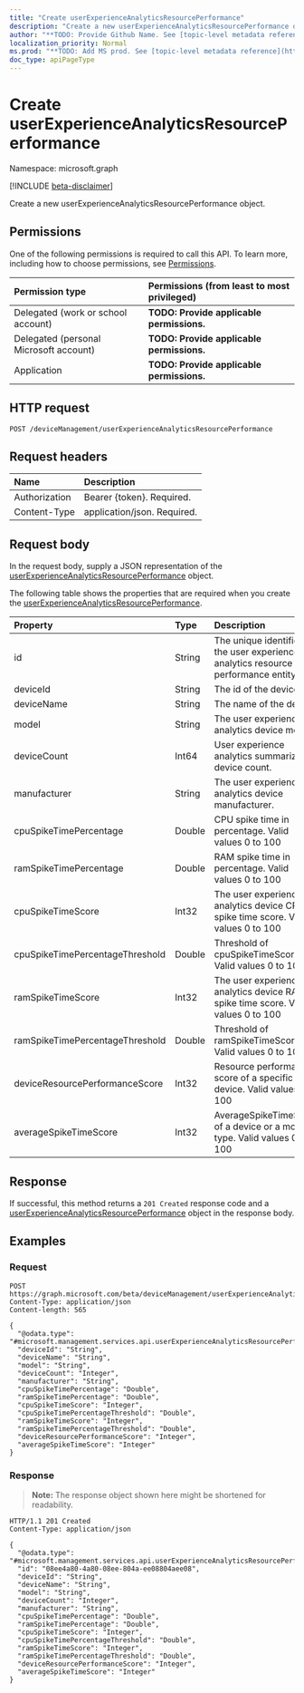 ```yaml
---
title: "Create userExperienceAnalyticsResourcePerformance"
description: "Create a new userExperienceAnalyticsResourcePerformance object."
author: "**TODO: Provide Github Name. See [topic-level metadata reference](https://msgo.azurewebsites.net/add/document/guidelines/metadata.html#topic-level-metadata)**"
localization_priority: Normal
ms.prod: "**TODO: Add MS prod. See [topic-level metadata reference](https://msgo.azurewebsites.net/add/document/guidelines/metadata.html#topic-level-metadata)**"
doc_type: apiPageType
---
```


# Create userExperienceAnalyticsResourcePerformance
Namespace: microsoft.graph

[!INCLUDE [beta-disclaimer](../../includes/beta-disclaimer.md)]

Create a new userExperienceAnalyticsResourcePerformance object.

## Permissions
One of the following permissions is required to call this API. To learn more, including how to choose permissions, see [Permissions](/graph/permissions-reference).

|Permission type|Permissions (from least to most privileged)|
|:---|:---|
|Delegated (work or school account)|**TODO: Provide applicable permissions.**|
|Delegated (personal Microsoft account)|**TODO: Provide applicable permissions.**|
|Application|**TODO: Provide applicable permissions.**|

## HTTP request

<!-- {
  "blockType": "ignored"
}
-->
``` http
POST /deviceManagement/userExperienceAnalyticsResourcePerformance
```

## Request headers
|Name|Description|
|:---|:---|
|Authorization|Bearer {token}. Required.|
|Content-Type|application/json. Required.|

## Request body
In the request body, supply a JSON representation of the [userExperienceAnalyticsResourcePerformance](../resources/userexperienceanalyticsresourceperformance.md) object.

The following table shows the properties that are required when you create the [userExperienceAnalyticsResourcePerformance](../resources/userexperienceanalyticsresourceperformance.md).

|Property|Type|Description|
|:---|:---|:---|
|id|String|The unique identifier of the user experience analytics resource performance entity.|
|deviceId|String|The id of the device.|
|deviceName|String|The name of the device.|
|model|String|The user experience analytics device model.|
|deviceCount|Int64|User experience analytics summarized device count.|
|manufacturer|String|The user experience analytics device manufacturer.|
|cpuSpikeTimePercentage|Double|CPU spike time in percentage. Valid values 0 to 100|
|ramSpikeTimePercentage|Double|RAM spike time in percentage. Valid values 0 to 100|
|cpuSpikeTimeScore|Int32|The user experience analytics device CPU spike time score. Valid values 0 to 100|
|cpuSpikeTimePercentageThreshold|Double|Threshold of cpuSpikeTimeScore. Valid values 0 to 100|
|ramSpikeTimeScore|Int32|The user experience analytics device RAM spike time score. Valid values 0 to 100|
|ramSpikeTimePercentageThreshold|Double|Threshold of ramSpikeTimeScore. Valid values 0 to 100|
|deviceResourcePerformanceScore|Int32|Resource performance score of a specific device. Valid values 0 to 100|
|averageSpikeTimeScore|Int32|AverageSpikeTimeScore of a device or a model type. Valid values 0 to 100|



## Response

If successful, this method returns a `201 Created` response code and a [userExperienceAnalyticsResourcePerformance](../resources/userexperienceanalyticsresourceperformance.md) object in the response body.

## Examples

### Request
<!-- {
  "blockType": "request",
  "name": "create_userexperienceanalyticsresourceperformance_from_"
}
-->
``` http
POST https://graph.microsoft.com/beta/deviceManagement/userExperienceAnalyticsResourcePerformance
Content-Type: application/json
Content-length: 565

{
  "@odata.type": "#microsoft.management.services.api.userExperienceAnalyticsResourcePerformance",
  "deviceId": "String",
  "deviceName": "String",
  "model": "String",
  "deviceCount": "Integer",
  "manufacturer": "String",
  "cpuSpikeTimePercentage": "Double",
  "ramSpikeTimePercentage": "Double",
  "cpuSpikeTimeScore": "Integer",
  "cpuSpikeTimePercentageThreshold": "Double",
  "ramSpikeTimeScore": "Integer",
  "ramSpikeTimePercentageThreshold": "Double",
  "deviceResourcePerformanceScore": "Integer",
  "averageSpikeTimeScore": "Integer"
}
```


### Response
>**Note:** The response object shown here might be shortened for readability.
<!-- {
  "blockType": "response",
  "truncated": true,
  "@odata.type": "microsoft.management.services.api.userExperienceAnalyticsResourcePerformance"
}
-->
``` http
HTTP/1.1 201 Created
Content-Type: application/json

{
  "@odata.type": "#microsoft.management.services.api.userExperienceAnalyticsResourcePerformance",
  "id": "08ee4a80-4a80-08ee-804a-ee08804aee08",
  "deviceId": "String",
  "deviceName": "String",
  "model": "String",
  "deviceCount": "Integer",
  "manufacturer": "String",
  "cpuSpikeTimePercentage": "Double",
  "ramSpikeTimePercentage": "Double",
  "cpuSpikeTimeScore": "Integer",
  "cpuSpikeTimePercentageThreshold": "Double",
  "ramSpikeTimeScore": "Integer",
  "ramSpikeTimePercentageThreshold": "Double",
  "deviceResourcePerformanceScore": "Integer",
  "averageSpikeTimeScore": "Integer"
}
```

